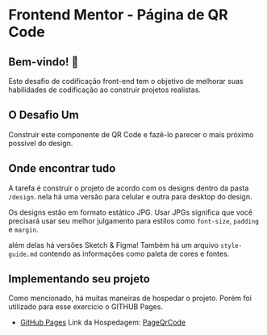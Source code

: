 # Frontend Mentor - Página de QR Code

## Bem-vindo! 👋

Este desafio de codificação front-end tem o objetivo de melhorar suas habilidades de codificação ao construir projetos realistas.

## O Desafio Um

Construir este componente de QR Code e fazê-lo parecer o mais próximo possível do design.

## Onde encontrar tudo

A tarefa é construir o projeto de acordo com os designs dentro da pasta `/design`. nela há uma versão para celular e outra para desktop do design.

Os designs estão em formato estático JPG. Usar JPGs significa que você precisará usar seu melhor julgamento para estilos como `font-size`, `padding` e `margin`.

além delas há versões Sketch & Figma! Também há um arquivo `style-guide.md` contendo as informações como paleta de cores e fontes.

## Implementando seu projeto

Como mencionado, há muitas maneiras de hospedar o projeto. Porém foi utilizado para esse exercicio o GITHUB Pages.

- [GitHub Pages](https://pages.github.com/) Link da Hospedagem:  [PageQrCode](https://raphaelcarvalh.github.io/QrCodePage/)

